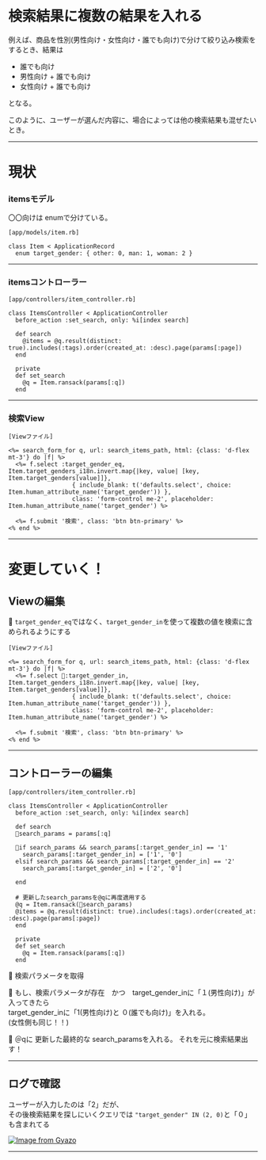 # 検索結果に複数の結果を入れる
例えば、商品を性別(男性向け・女性向け・誰でも向け)で分けて絞り込み検索をするとき、結果は  
- 誰でも向け
- 男性向け + 誰でも向け
- 女性向け + 誰でも向け

となる。

このように、ユーザーが選んだ内容に、場合によっては他の検索結果も混ぜたいとき。
***

# 現状
### itemsモデル
〇〇向けは enumで分けている。
~~~
[app/models/item.rb]

class Item < ApplicationRecord
  enum target_gender: { other: 0, man: 1, woman: 2 }
~~~
***

### itemsコントローラー
~~~
[app/controllers/item_controller.rb]

class ItemsController < ApplicationController
  before_action :set_search, only: %i[index search]

  def search
    @items = @q.result(distinct: true).includes(:tags).order(created_at: :desc).page(params[:page])
  end

  private
  def set_search
    @q = Item.ransack(params[:q])
  end
~~~
***

### 検索View
~~~
[Viewファイル]

<%= search_form_for q, url: search_items_path, html: {class: 'd-flex mt-3'} do |f| %>
  <%= f.select :target_gender_eq, Item.target_genders_i18n.invert.map{|key, value| [key, Item.target_genders[value]]},
                  { include_blank: t('defaults.select', choice: Item.human_attribute_name('target_gender')) },
                  class: 'form-control me-2', placeholder: Item.human_attribute_name('target_gender') %>

  <%= f.submit '検索', class: 'btn btn-primary' %>
<% end %>
~~~
***

# 変更していく！
## Viewの編集
🩵 `target_gender_eq`ではなく、`target_gender_in`を使って複数の値を検索に含められるようにする
~~~
[Viewファイル]

<%= search_form_for q, url: search_items_path, html: {class: 'd-flex mt-3'} do |f| %>
  <%= f.select 🩵:target_gender_in, Item.target_genders_i18n.invert.map{|key, value| [key, Item.target_genders[value]]},
                  { include_blank: t('defaults.select', choice: Item.human_attribute_name('target_gender')) },
                  class: 'form-control me-2', placeholder: Item.human_attribute_name('target_gender') %>

  <%= f.submit '検索', class: 'btn btn-primary' %>
<% end %>
~~~
***

## コントローラーの編集
~~~
[app/controllers/item_controller.rb]

class ItemsController < ApplicationController
  before_action :set_search, only: %i[index search]

  def search
  🧡search_params = params[:q]

  💛if search_params && search_params[:target_gender_in] == '1'
    search_params[:target_gender_in] = ['1', '0']
  elsif search_params && search_params[:target_gender_in] == '2'
    search_params[:target_gender_in] = ['2', '0']
    
  end

  # 更新したsearch_paramsを@qに再度適用する
  @q = Item.ransack(💚search_params)
  @items = @q.result(distinct: true).includes(:tags).order(created_at: :desc).page(params[:page])
  end

  private
  def set_search
    @q = Item.ransack(params[:q])
  end
~~~
🧡 検索パラメータを取得

💛 もし、検索パラメータが存在　かつ　target_gender_inに「１(男性向け)」が入ってきたら  
target_gender_inに「1(男性向け)と ０(誰でも向け)」を入れる。  
(女性側も同じ！！)

💚 ＠qに 更新した最終的な search_paramsを入れる。
それを元に検索結果出す！
***

## ログで確認
ユーザーが入力したのは「2」だが、  
その後検索結果を探しにいくクエリでは `"target_gender" IN (2, 0)`と「０」も含まれてる

[![Image from Gyazo](https://i.gyazo.com/e128108d261d6c670ec0ab138c06f002.png)](https://gyazo.com/e128108d261d6c670ec0ab138c06f002)
***
